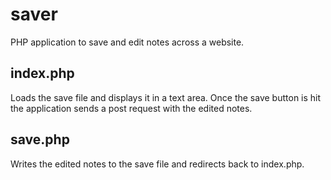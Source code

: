 # saver
PHP application to save and edit notes across a website.

## index.php
Loads the save file and displays it in a text area. Once the save button is hit the application sends a post request with the edited notes.

## save.php
Writes the edited notes to the save file and redirects back to index.php.
